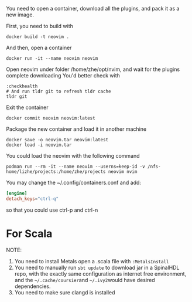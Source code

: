 You need to open a container, download all the plugins, and pack it as a new image.

First, you need to build with
```shell
docker build -t neovim .
```

And then, open a container
```shell
docker run -it --name neovim neovim
```

Open neovim under folder /home/zhe/opt/nvim, and wait for the plugins complete downloading
You'd better check with
```shell
:checkhealth
# And run tldr git to refresh tldr cache
tldr git
```

Exit the container
```shell
docker commit neovim neovim:latest
```

Package the new container and load it in another machine
```shell
docker save -o neovim.tar neovim:latest
docker load -i neovim.tar
```

You could load the neovim with the following command
```shell
podman run --rm -it --name neovim --userns=keep-id -v /nfs-home/lizhe/projects:/home/zhe/projects neovim nvim
```

You may change the ~/.config/containers.conf and add:
```toml
[engine]
detach_keys="ctrl-q"
```
so that you could use ctrl-p and ctrl-n

# For Scala
NOTE:
1. You need to install Metals open a .scala file with `:MetalsInstall`
2. You need to manually run `sbt update` to download jar in a SpinalHDL repo,
with the exactly same configuration as internet free environment,
and the `~/.cache/coursier`and `~/.ivy2`would have desired dependencies.
3. You need to make sure clangd is installed 
